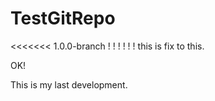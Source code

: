 # TestGitRepo

<<<<<<< 1.0.0-branch
!
!
!
!
!
!
this is fix to this. 

OK!

This is my last development.
